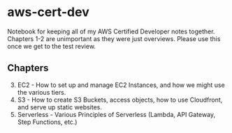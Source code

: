 # aws-cert-dev

Notebook for keeping all of my AWS Certified Developer notes together. Chapters 1-2 are unimportant as they were just overviews. Please use this once we get to the test review.

## Chapters

3. EC2 - How to set up and manage EC2 Instances, and how we might use the various tiers.
4. S3 - How to create S3 Buckets, access objects, how to use Cloudfront, and serve up static websites.
5. Serverless - Various Principles of Serverless (Lambda, API Gateway, Step Functions, etc.)
